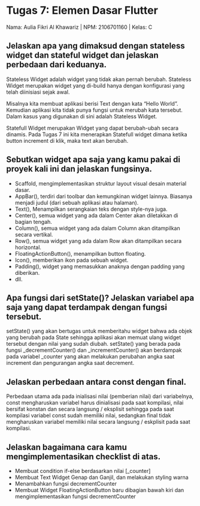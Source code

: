 # Tugas 7: Elemen Dasar Flutter
Nama: Aulia Fikri Al Khawariz | NPM: 2106701160 | Kelas: C

## Jelaskan apa yang dimaksud dengan stateless widget dan stateful widget dan jelaskan perbedaan dari keduanya.

Stateless Widget adalah widget yang tidak akan pernah berubah. Stateless Widget merupakan widget yang di-build hanya dengan konfigurasi yang telah diinisiasi sejak awal.

Misalnya kita membuat aplikasi berisi Text dengan kata “Hello World”. Kemudian aplikasi kita tidak punya fungsi untuk merubah kata tersebut. Dalam kasus yang digunakan di sini adalah Stateless Widget.

Statefull Widget merupakan Widget yang dapat berubah-ubah secara dinamis. Pada Tugas 7 ini kita menerapkan Statefull widget dimana ketika button increment di klik, maka text akan berubah.

## Sebutkan widget apa saja yang kamu pakai di proyek kali ini dan jelaskan fungsinya.

- Scaffold, mengimplementasikan struktur layout visual desain material dasar.
- AppBar(), terdiri dari toolbar dan kemungkinan widget lainnya. Biasanya menjadi judul (dari sebuah aplikasi atau halaman).
- Text(), Menampilkan serangkaian teks dengan style-nya juga.
- Center(), semua widget yang ada dalam Center akan diletakkan di bagian tengah.
- Column(), semua widget yang ada dalam Column akan ditampilkan secara vertikal.
- Row(), semua widget yang ada dalam Row akan ditampilkan secara horizontal.
- FloatingActionButton(), menampilkan button floating.
- Icon(), memberikan ikon pada sebuah widget.
- Padding(), widget yang memasukkan anaknya dengan padding yang diberikan.
- dll.

## Apa fungsi dari setState()? Jelaskan variabel apa saja yang dapat terdampak dengan fungsi tersebut.

setState() yang akan bertugas untuk memberitahu widget bahwa ada objek yang berubah pada State sehingga aplikasi akan memuat ulang widget tersebut dengan nilai yang sudah diubah. setState() yang berada pada fungsi _decrementCounter() dan _incrementCounter() akan berdampak pada variabel _counter yang akan melakukan perubahan angka saat increment dan pengurangan angka saat decrement.

## Jelaskan perbedaan antara const dengan final.

Perbedaan utama ada pada inialisasi nilai (pemberian nilai) dari variabelnya, const mengharuskan variabel harus dinialisasi pada saat kompilasi, nilai bersifat konstan dan secara langsung / eksplisit sehingga pada saat kompilasi variabel const sudah memiliki nilai, sedangkan final tidak mengharuskan variabel memiliki nilai secara langsung / eskplisit pada saat kompilasi.

## Jelaskan bagaimana cara kamu mengimplementasikan checklist di atas.

- Membuat condition if-else berdasarkan nilai [_counter]
- Membuat Text Widget Genap dan Ganjil, dan melakukan styling warna
- Menambahkan fungsi decrementCounter
- Membuat Widget FloatingActionButton baru dibagian bawah kiri dan mengimplementasikan fungsi decrementCounter
